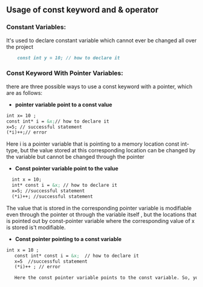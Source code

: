 ## Usage of const keyword and & operator

### Constant Variables:

It's used to declare constant variable which cannot ever be changed all over the project

```markdown
    const int y = 10; // how to declare it
```
### Const Keyword With Pointer Variables:
there are three possible ways to use a const keyword with a pointer, which are as follows:
- **pointer variable point to a const value**

```markdown
int x= 10 ;
const int* i = &x;// how to declare it 
x=5; // successful statement
(*i)++;// error
```
Here i is a pointer variable that is pointing to a memory location const int-type, but the value stored at this corresponding location can be changed by the variable but cannot be changed through the pointer

- **Const pointer variable point to the value**

```markdown
  int x = 10; 
  int* const i = &x; // how to declare it 
  x=5; //successful statement
  (*i)++; //successful statement
  ```
  The value that is stored in the corresponding pointer variable is modifiable even through the pointer ot through the variable itself , but the locations that is pointed out by const-pointer variable where the corresponding value of x is stored is’t modifiable. 
 
 - **Const pointer pointing to a const variable**
 
 ```markdown
 int x = 10 ;
    const int* const i = &x;  // how to declare it
    x=5  //successful statement
    (*i)++ ; // error
 
    Here the const pointer variable points to the const variable. So, you are neither allowed to change the const pointer variable(*P) nor the value stored at the location pointed by that pointer variable(*P) , you can change it just with the var.
    
